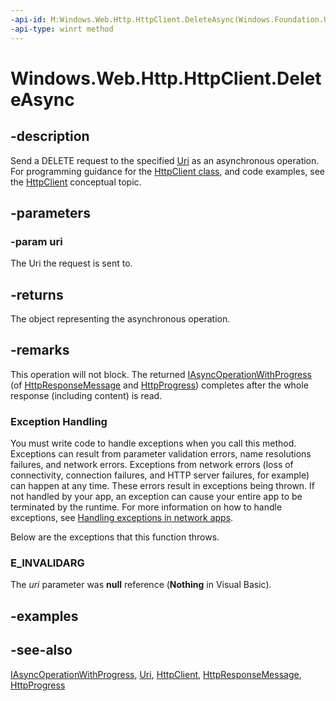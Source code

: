 ```yaml
---
-api-id: M:Windows.Web.Http.HttpClient.DeleteAsync(Windows.Foundation.Uri)
-api-type: winrt method
---
```


<!-- Method syntax
public Windows.Foundation.IAsyncOperationWithProgress<Windows.Web.Http.HttpResponseMessage, Windows.Web.Http.HttpProgress> DeleteAsync(Windows.Foundation.Uri uri)
-->

# Windows.Web.Http.HttpClient.DeleteAsync

## -description
Send a DELETE request to the specified [Uri](../windows.foundation/uri.md) as an asynchronous operation. For programming guidance for the [HttpClient class](/uwp/api/windows.web.http.httpclient), and code examples, see the [HttpClient](/windows/uwp/networking/httpclient) conceptual topic.

## -parameters
### -param uri
The Uri the request is sent to.

## -returns
The object representing the asynchronous operation.

## -remarks
This operation will not block. The returned [IAsyncOperationWithProgress](../windows.foundation/iasyncoperationwithprogress_2.md) (of [HttpResponseMessage](/uwp/api/windows.web.http.httpresponsemessage) and [HttpProgress](/uwp/api/windows.web.http.httpprogress)) completes after the whole response (including content) is read.

### Exception Handling

You must write code to handle exceptions when you call this method. Exceptions can result from parameter validation errors, name resolutions failures, and network errors. Exceptions from network errors (loss of connectivity, connection failures, and HTTP server failures, for example) can happen at any time. These errors result in exceptions being thrown. If not handled by your app, an exception can cause your entire app to be terminated by the runtime. For more information on how to handle exceptions, see [Handling exceptions in network apps](https://docs.microsoft.com/previous-versions/windows/apps/dn263211(v=win.10)).

Below are the exceptions that this function throws.
### E_INVALIDARG

The *uri* parameter was **null** reference (**Nothing** in Visual Basic).

## -examples

## -see-also
[IAsyncOperationWithProgress](../windows.foundation/iasyncoperationwithprogress_2.md), [Uri](../windows.foundation/uri.md), [HttpClient](/windows/uwp/networking/httpclient), [HttpResponseMessage](/uwp/api/windows.web.http.httpresponsemessage), [HttpProgress](/uwp/api/windows.web.http.httpprogress)